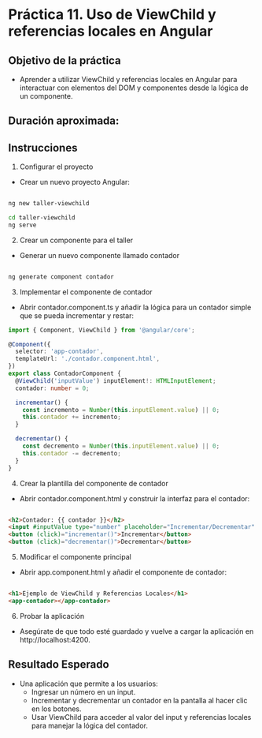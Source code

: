 # Práctica 11. Uso de ViewChild y referencias locales en Angular

## Objetivo de la práctica

- Aprender a utilizar ViewChild y referencias locales en Angular para interactuar con elementos del DOM y componentes desde la lógica de un componente.

## Duración aproximada:


## Instrucciones

1. Configurar el proyecto

- Crear un nuevo proyecto Angular:

```bash

ng new taller-viewchild
```

```bash
cd taller-viewchild
ng serve
```

2. Crear un componente para el taller

- Generar un nuevo componente llamado contador

```bash

ng generate component contador
```

3. Implementar el componente de contador

- Abrir contador.component.ts y añadir la lógica para un contador simple que se pueda incrementar y restar:

```typescript
import { Component, ViewChild } from '@angular/core';

@Component({
  selector: 'app-contador',
  templateUrl: './contador.component.html',
})
export class ContadorComponent {
  @ViewChild('inputValue') inputElement!: HTMLInputElement;
  contador: number = 0;

  incrementar() {
    const incremento = Number(this.inputElement.value) || 0;
    this.contador += incremento;
  }

  decrementar() {
    const decremento = Number(this.inputElement.value) || 0;
    this.contador -= decremento;
  }
}
```

4. Crear la plantilla del componente de contador

- Abrir contador.component.html y construir la interfaz para el contador:

```html

<h2>Contador: {{ contador }}</h2>
<input #inputValue type="number" placeholder="Incrementar/Decrementar" />
<button (click)="incrementar()">Incrementar</button>
<button (click)="decrementar()">Decrementar</button>

```

5. Modificar el componente principal

- Abrir app.component.html y añadir el componente de contador:

```html

<h1>Ejemplo de ViewChild y Referencias Locales</h1>
<app-contador></app-contador>

```

6. Probar la aplicación

- Asegúrate de que todo esté guardado y vuelve a cargar la aplicación en http://localhost:4200.

## Resultado Esperado
- Una aplicación que permite a los usuarios:
    - Ingresar un número en un input.
    - Incrementar y decrementar un contador en la pantalla al hacer clic en los botones.
    - Usar ViewChild para acceder al valor del input y referencias locales para manejar la lógica del contador.


